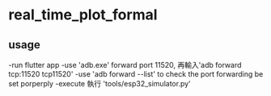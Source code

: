 # real_time_plot_formal

## usage

  -run flutter app
  -use 'adb.exe' forward port 11520, 再輸入'adb forward tcp:11520 tcp11520'
  -use 'adb forward --list' to check the port forwarding be set porperply
  -execute 執行 'tools/esp32_simulator.py'
